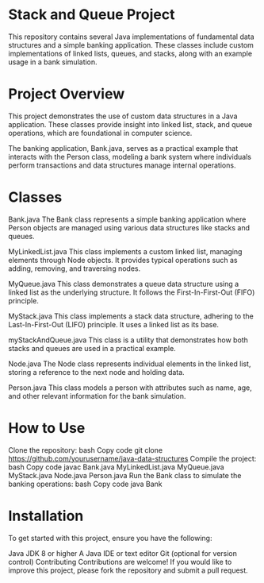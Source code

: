 
# Stack and Queue Project
This repository contains several Java implementations of fundamental data structures and a simple banking application. These classes include custom implementations of linked lists, queues, and stacks, along with an example usage in a bank simulation.

# Project Overview
This project demonstrates the use of custom data structures in a Java application. These classes provide insight into linked list, stack, and queue operations, which are foundational in computer science.

The banking application, Bank.java, serves as a practical example that interacts with the Person class, modeling a bank system where individuals perform transactions and data structures manage internal operations.

# Classes
Bank.java
The Bank class represents a simple banking application where Person objects are managed using various data structures like stacks and queues.

MyLinkedList.java
This class implements a custom linked list, managing elements through Node objects. It provides typical operations such as adding, removing, and traversing nodes.

MyQueue.java
This class demonstrates a queue data structure using a linked list as the underlying structure. It follows the First-In-First-Out (FIFO) principle.

MyStack.java
This class implements a stack data structure, adhering to the Last-In-First-Out (LIFO) principle. It uses a linked list as its base.

myStackAndQueue.java
This class is a utility that demonstrates how both stacks and queues are used in a practical example.

Node.java
The Node class represents individual elements in the linked list, storing a reference to the next node and holding data.

Person.java
This class models a person with attributes such as name, age, and other relevant information for the bank simulation.

# How to Use
Clone the repository:
bash
Copy code
git clone https://github.com/yourusername/java-data-structures
Compile the project:
bash
Copy code
javac Bank.java MyLinkedList.java MyQueue.java MyStack.java Node.java Person.java
Run the Bank class to simulate the banking operations:
bash
Copy code
java Bank

# Installation
To get started with this project, ensure you have the following:

Java JDK 8 or higher
A Java IDE or text editor
Git (optional for version control)
Contributing
Contributions are welcome! If you would like to improve this project, please fork the repository and submit a pull request.
